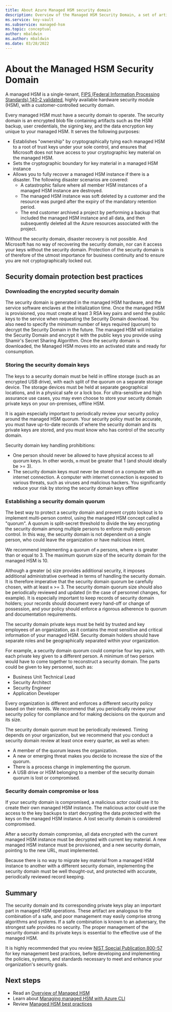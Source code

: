 ```yaml
---
title: About Azure Managed HSM security domain
description: Overview of the Managed HSM Security Domain, a set of artifacts needed to recover a Managed HSM
ms.service: key-vault
ms.subservice: managed-hsm
ms.topic: conceptual
author: mbaldwin
ms.author: mbaldwin
ms.date: 03/28/2022
---
```


# About the Managed HSM Security Domain

A managed HSM is a single-tenant, [FIPS (Federal Information Processing Standards) 140-2 validated](https://csrc.nist.gov/publications/detail/fips/140/2/final), highly available hardware security module (HSM), with a customer-controlled security domain.  

Every managed HSM must have a security domain to operate. The security domain is an encrypted blob file containing artifacts such as the HSM backup, user credentials, the signing key, and the data encryption key unique to your managed HSM. It serves the following purposes:

- Establishes "ownership" by cryptographically tying each managed HSM to a root of trust keys under your sole control, and ensures that Microsoft does not have access to your cryptographic key material on the managed HSM.
- Sets the cryptographic boundary for key material in a managed HSM instance
- Allows you to fully recover a managed HSM instance if there is a disaster. The following disaster scenarios are covered:
  - A catastrophic failure where all member HSM instances of a managed HSM instance are destroyed.
  - The managed HSM instance was soft deleted by a customer and the resource was purged after the expiry of the mandatory retention period.
  - The end customer archived a project by performing a backup that included the managed HSM instance and all data, and then subsequently deleted all the Azure resources associated with the project.

Without the security domain, disaster recovery is not possible. And Microsoft has no way of recovering the security domain, nor can it access your keys without the security domain. Protection of the security domain is of therefore of the utmost importance for business continuity and to ensure you are not cryptographically locked out.

## Security domain protection best practices

### Downloading the encrypted security domain

The security domain is generated in the managed HSM hardware, and the service software enclaves at the initialization time. Once the managed HSM is provisioned, you must create at least 3 RSA key pairs and send the public keys to the service when requesting the Security Domain download. You also need to specify the minimum number of keys required (quorum) to decrypt the Security Domain in the future. The managed HSM will initialize the Security Domain and encrypt it with the public keys you provide using Shamir's Secret Sharing Algorithm. Once the security domain is downloaded, the Managed HSM moves into an activated state and ready for consumption.

### Storing the security domain keys

The keys to a security domain must be held in offline storage (such as an encrypted USB drive), with each split of the quorum on a separate storage device. The storage devices must be held at separate geographical locations, and in a physical safe or a lock box. For ultra-sensitive and high assurance use cases, you may even choose to store your security domain private keys on your on-premises, offline HSM. 

It is again especially important to periodically review your security policy around the managed HSM quorum. Your security policy must be accurate, you must have up-to-date records of where the security domain and its private keys are stored, and you must know who has control of the security domain.

Security domain key handling prohibitions:
- One person should never be allowed to have physical access to all quorum keys. In other words, `m` must be greater that 1 (and should ideally be >= 3).
- The security domain keys must never be stored on a computer with an internet connection. A computer with internet connection is exposed to various threats, such as viruses and malicious hackers. You significantly reduce your risk by storing the security domain keys offline

### Establishing a security domain quorum

The best way to protect a security domain and prevent crypto lockout is to implement multi-person control, using the managed HSM concept called a "quorum". A quorum is split-secret threshold to divide the key encrypting the security domain among multiple persons to enforce multi-person control. In this way, the security domain is not dependent on a single person, who could leave the organization or have malicious intent.

We recommend implementing a quorum of `m` persons, where `m` is greater than or equal to 3. The maximum quorum size of the security domain for the managed HSM is 10.

Although a greater (`m`) size provides additional security, it imposes additional administrative overhead in terms of handling the security domain. It is therefore imperative that the security domain quorum be carefully chosen, with at least `m` >= 3. The security domain quorum size should also be periodically reviewed and updated (in the case of personnel changes, for example). It is especially important to keep records of security domain holders; your records should document every hand-off or change of possession, and your policy should enforce a rigorous adherence to quorum and documentation requirements.

The security domain private keys must be held by trusted and key employees of an organization, as it contains the most sensitive and critical information of your managed HSM. Security domain holders should have separate roles and be geographically separated within your organization.

For example, a security domain quorum could comprise four key pairs, with each private key given to a different person. A minimum of two person would have to come together to reconstruct a security domain. The parts could be given to key personnel, such as:

- Business Unit Technical Lead
- Security Architect
- Security Engineer
- Application Developer

Every organization is different and enforces a different security policy based on their needs. We recommend that you periodically review your security policy for compliance and for making decisions on the quorum and its size.

The security domain quorum must be periodically reviewed.  Timing depends on your organization, but we recommend that you conduct a security domain review at least once every quarter, as well as when:

- A member of the quorum leaves the organization.
- A new or emerging threat makes you decide to increase the size of the quorum.
- There is a process change in implementing the quorum.
- A USB drive or HSM belonging to a member of the security domain quorum is lost or compromised.

### Security domain compromise or loss

If your security domain is compromised, a malicious actor could use it to create their own managed HSM instance. The malicious actor could use the access to the key backups to start decrypting the data protected with the keys on the managed HSM instance. A lost security domain is considered compromised.

After a security domain compromise, all data encrypted with the current managed HSM instance must be decrypted with current key material. A new managed HSM instance must be provisioned, and a new security domain, pointing to the new URL, must implemented.

Because there is no way to migrate key material from a managed HSM instance to another with a different security domain, implementing the security domain must be well thought-out, and protected with accurate, periodically reviewed record keeping.

## Summary

The security domain and its corresponding private keys play an important part in managed HSM operations. These artifact are analogous to the combination of a safe, and poor management may easily comprise strong algorithms and systems. If a safe combination is known to an adversary, the strongest safe provides no security. The proper management of the security domain and its private keys is essential to the effective use of the managed HSM.

It is highly recommended that you review [NIST Special Publication 800-57](https://csrc.nist.gov/publications/detail/sp/800-57-part-1/rev-5/final) for key management best practices, before developing and implementing the policies, systems, and standards necessary to meet and enhance your organization's security goals.

## Next steps

- Read an [Overview of Managed HSM](overview.md)
- Learn about [Managing managed HSM with Azure CLI](key-management.md)
- Review [Managed HSM best practices](best-practices.md)
